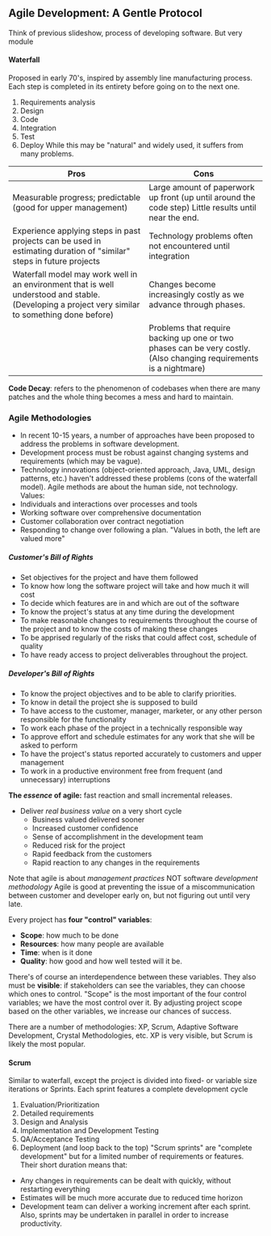 ## Agile Development: A Gentle Protocol

Think of previous slideshow, process of developing software. But very module

#### Waterfall
Proposed in early 70's, inspired by assembly line manufacturing process. Each step is completed in its entirety before going on to the next one.
1. Requirements analysis
2. Design
3. Code
4. Integration
5. Test
6. Deploy
While this may be "natural" and widely used, it suffers from many problems.

| Pros                                                                                                                                             | Cons                                                                                                               |
| ------------------------------------------------------------------------------------------------------------------------------------------------ | ------------------------------------------------------------------------------------------------------------------ |
| Measurable progress; predictable (good for upper management)                                                                                     | Large amount of paperwork up front (up until around the code step) Little results until near the end.              |
| Experience applying steps in past projects can be used in estimating duration of "similar" steps in future projects                              | Technology problems often not encountered until integration                                                        |
| Waterfall model may work well in an environment that is well understood and stable. (Developing a project very similar to something done before) | Changes become increasingly costly as we advance through phases.                                                   |
|                                                                                                                                                  | Problems that require backing up one or two phases can be very costly. (Also changing requirements is a nightmare) |
**Code Decay**: refers to the phenomenon of codebases when there are many patches and the whole thing becomes a mess and hard to maintain.

### Agile Methodologies
- In recent 10-15 years, a number of approaches have been proposed to address the problems in software development.
- Development process must be robust against changing systems and requirements (which may be vague).
- Technology innovations (object-oriented approach, Java, UML, design patterns, etc.) haven't addressed these problems (cons of the waterfall model). Agile methods are about the human side, not technology.
Values:
- Individuals and interactions over processes and tools
- Working software over comprehensive documentation
- Customer collaboration over contract negotiation
- Responding to change over following a plan.
  "Values in both, the left are valued more"
##### Customer's Bill of Rights
- Set objectives for the project and have them followed
- To know how long the software project will take and how much it will cost
- To decide which features are in and which are out of the software
- To know the project's status at any time during the development
- To make reasonable changes to requirements throughout the course of the project and to know the costs of making these changes
- To be apprised regularly of the risks that could affect cost, schedule of quality
- To have ready access to project deliverables throughout the project.

##### Developer's Bill of Rights
- To know the project objectives and to be able to clarify priorities.
- To know in detail the project she is supposed to build
- To have access to the customer, manager, marketer, or any other person responsible for the functionality
- To work each phase of the project in a technically responsible way
- To approve effort and schedule estimates for any work that she will be asked to perform
- To have the project's status reported accurately to customers and upper management
- To work in a productive environment free from frequent (and unnecessary) interruptions

**The *essence* of agile:** fast reaction and small incremental releases.
- Deliver *real business value* on a very short cycle
	- Business valued delivered sooner
	- Increased customer confidence
	- Sense of accomplishment in the development team
	- Reduced risk for the project
	- Rapid feedback from the customers
	- Rapid reaction to any changes in the requirements

Note that agile is about *management practices* NOT software *development methodology*
Agile is good at preventing the issue of a miscommunication between customer and developer early on, but not figuring out until very late.

Every project has **four "control" variables**:
- **Scope**: how much to be done
- **Resources**: how many people are available
- **Time**: when is it done
- **Quality**: how good and how well tested will it be.

There's of course an interdependence between these variables. 
They also must be **visible**: if stakeholders can see the variables, they can choose which ones to control.
"Scope" is the most important of the four control variables; we have the most control over it. By adjusting project scope based on the other variables, we increase our chances of success.

There are a number of methodologies: XP, Scrum, Adaptive Software Development, Crystal Methodologies, etc.  XP is very visible, but Scrum is likely the most popular.

#### Scrum
Similar to waterfall, except the project is divided into fixed- or variable size iterations or Sprints. Each sprint features a complete development cycle
1. Evaluation/Prioritization
2. Detailed requirements
3. Design and Analysis
4. Implementation and Development Testing
5. QA/Acceptance Testing
6. Deployment (and loop back to the top)
"Scrum sprints" are "complete development" but for a limited number of requirements or features. Their short duration means that:
- Any changes in requirements can be dealt with quickly, without restarting everything
- Estimates will be much more accurate due to reduced time horizon
- Development team can deliver a working increment after each sprint.
Also, sprints may be undertaken in parallel in order to increase productivity.